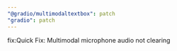 ```yaml
---
"@gradio/multimodaltextbox": patch
"gradio": patch
---
```


fix:Quick Fix: Multimodal microphone audio not clearing
